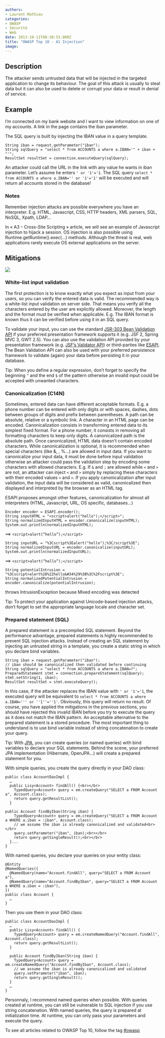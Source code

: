 ```yaml
---
authors:
- Laurent Mathieu
categories:
- OWASP
- Sécurité
- Web
date: 2013-10-11T08:30:53.000Z
title: "OWASP Top 10 - A1 Injection"
image: 
---
```


## Description

The attacker sends untrusted data that will be injected in the targeted application to change its behaviour. The goal of this attack is usually to steal data but it can also be used to delete or corrupt your data or result in denial of service.

## Example

I’m connected on my bank website and I want to view information on one of my accounts. A link in the page contains the iban parameter.

The SQL query is built by injecting the IBAN value in a query template.

```language-java
String iban = request.getParameter("iban");
String sqlQuery = "select * from ACCOUNTS a where a.IBAN='" + iban + "'";
ResultSet resultSet = connection.executeQuery(sqlQuery);
```

An attacker could call the URL in the link with any value he wants in iban parameter. Let’s assume he enters `' or '1'='1`.
 The SQL query `select * from ACCOUNTS a where a.IBAN='' or '1'='1'` will be executed and will return all accounts stored in the database!

### Notes

Remember injection attacks are possible everywhere you have an interpreter. E.g. HTML, Javascript, CSS, HTTP headers, XML parsers, SQL, NoSQL, Xpath, LDAP…

In « A3 – Cross-Site Scripting » article, we will see an example of Javascript injection to hijack a session.
 OS injection is also possible using Runtime.getRuntime().exec(…) methods. Although the threat is real, web applications rarely execute OS external applications on the server.

## Mitigations

![](https://raw.githubusercontent.com/ippontech/blog-usa/master/images/2016/12/xkcd_inject.jpg)

### White-list input validation

The first protection is to know exactly what you expect as input from your users, so you can verify the entered data is valid. The recommended way is a white-list input validation on server side. That means you verify all the characters entered by the user are explicitly allowed. Moreover, the length and the format must be verified when applicable.
 E.g. The IBAN format is known thus it can be verified before using it in an SQL query.

To validate your input, you can use the standard [JSR-303 Bean Validation API](http://docs.oracle.com/javaee/6/api/javax/validation/package-summary.html "Java Documentation") if your preferred presentation framework supports it (e.g. JSF 2, Spring MVC 3, GWT 2.5). You can also use the validation API provided by your presentation framework (e.g. [JSF’s Validator API](http://docs.oracle.com/javaee/6/api/javax/faces/validator/package-summary.html "Java Dcoumentation")) or third-parties like [ESAPI](https://www.owasp.org/index.php/Category:OWASP_Enterprise_Security_API "ESAPI").
 The Bean Validation API can also be used with your preferred persistence framework to validate (again) your data before persisting it in your database.

Tip: When you define a regular expression, don’t forget to specify the beginning `^` and the end `$` of the pattern otherwise an invalid input could be accepted with unwanted characters.

### Canonicalization (C14N)

Sometimes, entered data can have different acceptable formats. E.g. a phone number can be entered with only digits or with spaces, dashes, dots between groups of digits and prefix between parentheses. A path can be absolute, relative or a symbolic link. A character in an HTML page can be encoded.
 Canonicalization consists in transforming entered data to its simplest fixed format. For a phone number, it consists in removing all formatting characters to keep only digits. A canonicalized path is the absolute path. Once canonicalized, HTML data doesn’t contain encoded characters.
 While canonicalization is optional, it is recommended when special characters (like &, , %…) are allowed in input data.
 If you want to canonicalize your input data, it must be done before input validation otherwise an attacker could pass the validation step by encoding some characters with allowed characters.
 E.g. If `&` and `;` are allowed while `<` and `>` are not, an attacker can inject `<` and `>` simply by replacing these characters with their encoded values `<` and `>`. If you apply canonicalization after input validation, the input data will be considered as valid, canonicalized then displayed and interpreted by the browser as an HTML tag.

ESAPI proposes amongst other features, canonicalization for almost all interpreters (HTML, Javascript, URL, OS specific, databases…)
```language-java
Encoder encoder = ESAPI.encoder();
String inputHTML = "<script>alert("hello");</script>";
String normalizedInputHTML = encoder.canonicalize(inputHTML);
System.out.println(normalizedInputHTML);
```
 ==> `<script>alert(“hello”);</script>`
```language-java
String inputURL = "%3Cscript%3Ealert("hello");%3C/script%3E";
String normalizedInputURL = encoder.canonicalize(inputURL);
System.out.println(normalizedInputURL);
```
 ==> `<script>alert(“hello”);</script> `
```language-java
String potentialIntrusion = "%3Cscript>alert%28%22hello&#34%29%3B%3C%2Fscript%3E";
String normalizedPotentialIntrusion = encoder.canonicalize(potentialIntrusion);
```
throws IntrusionException because Mixed encoding was detected

Tip: To protect your application against Unicode-based injection attacks, don’t forget to set the appropriate language locale and character set.

### Prepared statement (SQL)

A prepared statement is a precompiled SQL statement. Beyond the performance advantage, prepared statements is highly recommended to prevent SQL injection attacks. Instead of creating an SQL statement by injecting an untrusted string in a template, you create a static string in which you declare bind variables.
```language-java
String iban = request.getParameter("iban");
// iban should be canonicalized then validated before continuing
String sqlQuery = "select * from ACCOUNTS a where a.IBAN=?";
PreparedStatement stmt = connection.prepareStatement(sqlQuery);
stmt.setString(1, iban);
ResultSet resultSet = stmt.executeQuery();
```

In this case, if the attacker replaces the IBAN value with `' or '1'='1`, the executed query will be equivalent to `select * from ACCOUNTS a where a.IBAN=''' or ''1''=''1'`. Obviously, this query will return no result.
 Of course, you have applied the mitigations in the previous sections, you should have rejected this invalid IBAN before you try to execute the query as it does not match the IBAN pattern.
 An acceptable alternative to the prepared statement is a stored procedure. The most important thing to understand is to use bind variable instead of string concatenation to create your query.

Tip: With [JPA](http://docs.oracle.com/javaee/6/api/javax/persistence/package-summary.html "Java Documentation"), you can create queries (or named queries) with bind variables to declare your SQL statements. Behind the scene, your preferred JPA implementation (Hibernate, OpenJPA…) will create a prepared statement for you.

With simple queries, you create the query directly in your DAO class:
```language-java
public class AccountDaoImpl {
  …
  public Lisy<Account> findAll() {<br></br>
    TypedQuery<Account> query = em.createQuery("SELECT a FROM Account a", Account.class);
    return query.getResultList();
  }
```

```language-java
public Account findByIban(String iban) {
    TypedQuery<Account> query = em.createQuery("SELECT a FROM Account a WHERE a.iban = :iban", Account.class);
    // we assume the iban is already canonicalized and validated<br></br>
    query.setParameter("iban", iban);<br></br>
    return query.getSingleResult();<br></br>
  }...
}
```

With named queries, you declare your queries on your entity class:
```language-java
@Entity
@NamedQueries({
  @NamedQuery(name="Account.findAll", query="SELECT a FROM Account a"),
  @NamedQuery(name="Account.findByIban", query="SELECT a FROM Account a WHERE a.iban = :iban"),
})
public class Account {
  …
}
```

Then you use them in your DAO class:
```language-java
public class AccountDaoImpl {
  …
  public Lisy<Account> findAll() {
    TypedQuery<Account> query = em.createNamedQuery("Account.findAll", Account.class);
    return query.getResultList();
  }
```

```language-java
  public Account findByIban(String iban) {
    TypedQuery<Account> query = em.createNamedQuery("Account.findByIban", Account.class);
    // we assume the iban is already canonicalized and validated
    query.setParameter("iban", iban);
    return query.getSingleResult();
  }
  …
}
```

Personnaly, I recommend named queries when possible. With queries created at runtime, you can still be vulnerable to SQL injection if you use string concatenation. With named queries, the query is prepared at initialization time. At runtime, you can only pass your parameters and execute the query.

To see all articles related to OWASP Top 10, follow the tag [#owasp](http://blog.ippon.fr/tag/owasp/ "OWASP Top 10")

